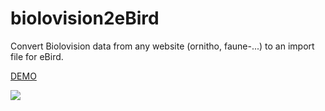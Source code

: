 # biolovision2eBird
Convert Biolovision data from any website (ornitho, faune-...) to an import file for eBird.

[DEMO](https://zoziologie.raphaelnussbaumer.com/biolovision2ebird/)

<img src="https://zoziologie.raphaelnussbaumer.com/wp-content/uploads/2018/02/Capture_b3.png">
